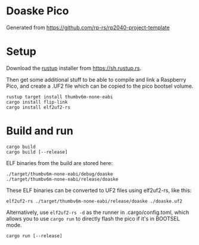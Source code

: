 Doaske Pico
===========

Generated from https://github.com/rp-rs/rp2040-project-template


Setup
=====

Download the [rustup](https://rustup.rs/) installer from https://sh.rustup.rs.

Then get some additional stuff to be able to compile and link a Raspberry Pico, and
create a .UF2 file which can be copied to the pico bootsel volume.

    rustup target install thumbv6m-none-eabi
    cargo install flip-link
    cargo install elf2uf2-rs


Build and run
=============

    cargo build
    cargo build [--release]

ELF binaries from the build are stored here:

    ./target/thumbv6m-none-eabi/debug/doaske
    ./target/thumbv6m-none-eabi/release/doaske

These ELF binaries can be converted to UF2 files using elf2uf2-rs, like this:

    elf2uf2-rs ./target/thumbv6m-none-eabi/release/doaske ./doaske.uf2

Alternatively, use `elf2uf2-rs -d` as the runner in .cargo/config.toml, which
allows you to use `cargo run` to directly flash the pico if it's in BOOTSEL mode.

    cargo run [--release]

